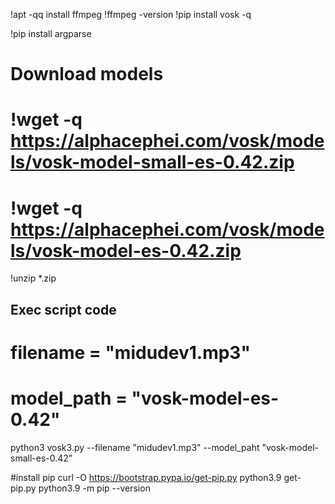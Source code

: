 !apt -qq install ffmpeg
!ffmpeg -version
!pip install vosk -q

!pip install argparse

# Download models
# !wget -q https://alphacephei.com/vosk/models/vosk-model-small-es-0.42.zip
# !wget -q https://alphacephei.com/vosk/models/vosk-model-es-0.42.zip
!unzip \*.zip

## Exec script code
# filename = "midudev1.mp3"
# model_path = "vosk-model-es-0.42"
python3 vosk3.py --filename "midudev1.mp3" --model_paht "vosk-model-small-es-0.42"


#install pip 
curl -O https://bootstrap.pypa.io/get-pip.py
python3.9 get-pip.py
python3.9 -m pip --version